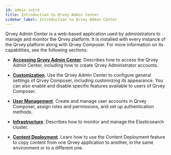 ```yaml
---
id: admin-intro
title: Introduction to Qrvey Admin Center
sidebar_label: Introduction to Qrvey Admin Center
---
```


<div style={{textAlign: "justify"}}>

Qrvey Admin Center is a web-based application used by administrators to manage and monitor the Qrvey platform. It is installed with every instance of the Qrvey platform along with Qrvey Composer. For more information on its capabilities, see the following sections:

* **[Accessing Qrvey Admin Center](../admin/accessing-admin-center)**. Describes how to access the Qrvey Admin Center, including how to create Qrvey Administrator accounts. 

* **[Customization](../admin/admin-qrvey-console.md)**. Use the Qrvey Admin Center to configure general settings of Qrvey Composer, including customizing its appearance. You can also enable and disable specific features available to users of Qrvey Composer.

* **[User Management](../admin/admin-managing-users.md)**. Create and manage user accounts in Qrvey Composer, assign roles and permissions, and set up authentication methods. 

* **[Infrastructure](../admin/elasticsearch-management.md)**. Describes how to monitor and manage the Elasticsearch cluster. 

* **[Content Deployment](../admin/content-deployment/concepts.md)**. Learn how to use the Content Deployment feature to copy content from one Qrvey application to another, in the same environment or to a different one. 

 

</div>